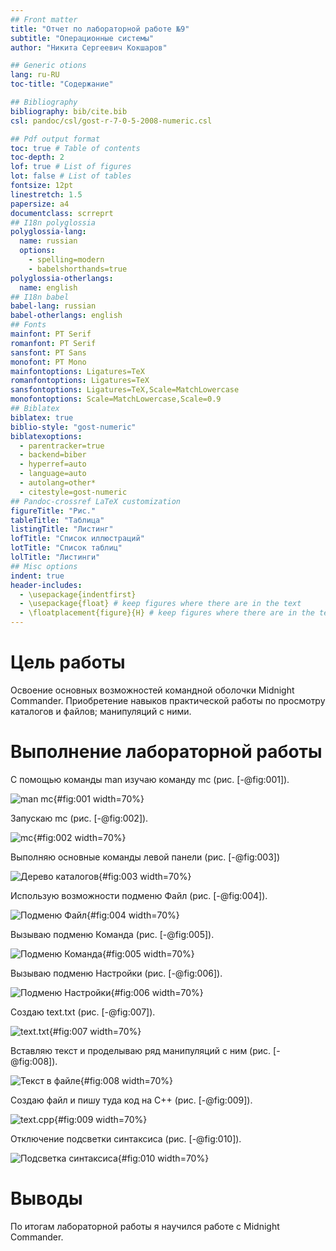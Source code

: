 ```yaml
---
## Front matter
title: "Отчет по лабораторной работе №9"
subtitle: "Операционные системы"
author: "Никита Сергеевич Кокшаров"

## Generic otions
lang: ru-RU
toc-title: "Содержание"

## Bibliography
bibliography: bib/cite.bib
csl: pandoc/csl/gost-r-7-0-5-2008-numeric.csl

## Pdf output format
toc: true # Table of contents
toc-depth: 2
lof: true # List of figures
lot: false # List of tables
fontsize: 12pt
linestretch: 1.5
papersize: a4
documentclass: scrreprt
## I18n polyglossia
polyglossia-lang:
  name: russian
  options:
    - spelling=modern
    - babelshorthands=true
polyglossia-otherlangs:
  name: english
## I18n babel
babel-lang: russian
babel-otherlangs: english
## Fonts
mainfont: PT Serif
romanfont: PT Serif
sansfont: PT Sans
monofont: PT Mono
mainfontoptions: Ligatures=TeX
romanfontoptions: Ligatures=TeX
sansfontoptions: Ligatures=TeX,Scale=MatchLowercase
monofontoptions: Scale=MatchLowercase,Scale=0.9
## Biblatex
biblatex: true
biblio-style: "gost-numeric"
biblatexoptions:
  - parentracker=true
  - backend=biber
  - hyperref=auto
  - language=auto
  - autolang=other*
  - citestyle=gost-numeric
## Pandoc-crossref LaTeX customization
figureTitle: "Рис."
tableTitle: "Таблица"
listingTitle: "Листинг"
lofTitle: "Список иллюстраций"
lotTitle: "Список таблиц"
lolTitle: "Листинги"
## Misc options
indent: true
header-includes:
  - \usepackage{indentfirst}
  - \usepackage{float} # keep figures where there are in the text
  - \floatplacement{figure}{H} # keep figures where there are in the text
---
```


# Цель работы

Освоение основных возможностей командной оболочки Midnight Commander. 
Приобретение навыков практической работы по просмотру каталогов и файлов;
манипуляций с ними.

# Выполнение лабораторной работы

С помощью команды man изучаю команду mc (рис. [-@fig:001]).

![man mc](image/1.png){#fig:001 width=70%}

Запускаю mc (рис. [-@fig:002]).

![mc](image/2.png){#fig:002 width=70%}

Выполняю основные команды левой панели (рис. [-@fig:003])

![Дерево каталогов](image/3.png){#fig:003 width=70%}

Использую возможности подменю Файл (рис. [-@fig:004]).

![Подменю Файл](image/4.png){#fig:004 width=70%}

Вызываю подменю Команда (рис. [-@fig:005]).

![Подменю Команда](image/5.png){#fig:005 width=70%}

Вызываю подменю Настройки (рис. [-@fig:006]).

![Подменю Настройки](image/6.png){#fig:006 width=70%}

Создаю text.txt (рис. [-@fig:007]).

![text.txt](image/7.png){#fig:007 width=70%}

Вставляю текст и проделываю ряд манипуляций с ним (рис. [-@fig:008]).

![Текст в файле](image/8.png){#fig:008 width=70%}

Создаю файл и пишу туда код на C++ (рис. [-@fig:009]).

![text.cpp](image/9.png){#fig:009 width=70%}

Отключение подсветки синтаксиса (рис. [-@fig:010]).

![Подсветка синтаксиса](image/10.png){#fig:010 width=70%}

# Выводы

По итогам лабораторной работы я научился работе с Midnight Commander.